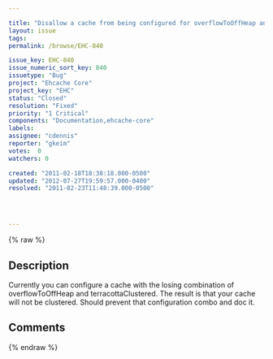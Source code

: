 ```yaml
---

title: "Disallow a cache from being configured for overflowToOffHeap and terracottaClustered"
layout: issue
tags: 
permalink: /browse/EHC-840

issue_key: EHC-840
issue_numeric_sort_key: 840
issuetype: "Bug"
project: "Ehcache Core"
project_key: "EHC"
status: "Closed"
resolution: "Fixed"
priority: "1 Critical"
components: "Documentation,ehcache-core"
labels: 
assignee: "cdennis"
reporter: "gkeim"
votes:  0
watchers: 0

created: "2011-02-18T18:38:18.000-0500"
updated: "2012-07-27T19:59:57.000-0400"
resolved: "2011-02-23T11:48:39.000-0500"




---
```


{% raw %}

## Description

<div markdown="1" class="description">

Currently you can configure a cache with the losing combination of overflowToOffHeap and terracottaClustered. The result is that your cache will not be clustered. Should prevent that configuration combo and doc it.


</div>

## Comments



{% endraw %}
